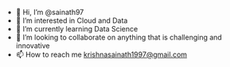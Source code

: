 - 👋 Hi, I’m @sainath97
- 👀 I’m interested in Cloud and Data
- 🌱 I’m currently learning Data Science
- 💞️ I’m looking to collaborate on anything that is challenging and innovative
- 📫 How to reach me krishnasainath1997@gmail.com

<!---
sainath97/sainath97 is a ✨ special ✨ repository because its `README.md` (this file) appears on your GitHub profile.
You can click the Preview link to take a look at your changes.
--->
